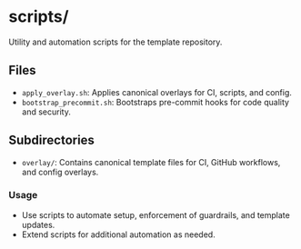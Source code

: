 # scripts/

Utility and automation scripts for the template repository.

## Files
- `apply_overlay.sh`: Applies canonical overlays for CI, scripts, and config.
- `bootstrap_precommit.sh`: Bootstraps pre-commit hooks for code quality and security.

## Subdirectories
- `overlay/`: Contains canonical template files for CI, GitHub workflows, and config overlays.

### Usage
- Use scripts to automate setup, enforcement of guardrails, and template updates.
- Extend scripts for additional automation as needed.
